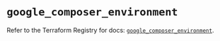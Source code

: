 # `google_composer_environment`

Refer to the Terraform Registry for docs: [`google_composer_environment`](https://registry.terraform.io/providers/hashicorp/google/5.29.0/docs/resources/composer_environment).
